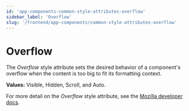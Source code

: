 ```yaml
---
id: 'app-components-common-style-attributes-overflow'
sidebar_label: 'Overflow'
slug: '/frontend/app-components/common-style-attributes-overflow'
---
```

# Overflow
The *Overflow* style attribute sets the desired behavior of a component's overflow when the content is too big to fit its formatting context.

**Values:** Visible, Hidden, Scroll, and Auto. 

For more detail on the *Overflow* style attribute, see the [Mozilla developer docs](https://developer.mozilla.org/en-US/docs/Web/CSS/overflow).
